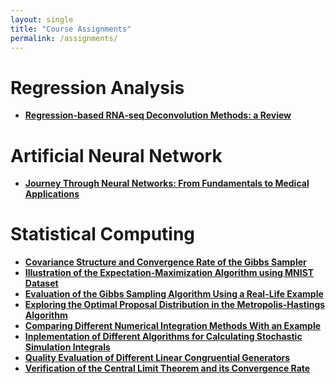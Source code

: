 ```yaml
---
layout: single
title: "Course Assignments"
permalink: /assignments/
---
```

# Regression Analysis
- **[Regression-based RNA-seq Deconvolution Methods: a Review](/files/Regression_based_deconvolution.pdf)** 

# Artificial Neural Network
- **[Journey Through Neural Networks: From Fundamentals to Medical Applications](/files/neural_network.pdf)**

# Statistical Computing
- **[Covariance Structure and Convergence Rate of the Gibbs Sampler](/files/statistical_computing_pre.pdf)**
- **[Illustration of the Expectation-Maximization Algorithm using MNIST Dataset](/files/statistical_computing_1.pdf)**
- **[Evaluation of the Gibbs Sampling Algorithm Using a Real-Life Example](/files/statistical_computing_2.pdf)**
- **[Exploring the Optimal Proposal Distribution in the Metropolis-Hastings Algorithm](/files/statistical_computing_3.pdf)**
- **[Comparing Different Numerical Integration Methods With an Example](/files/statistical_computing_4.pdf)**
- **[Inplementation of Different Algorithms for Calculating Stochastic Simulation Integrals](/files/statistical_computing_5.pdf)**
- **[Quality Evaluation of Different Linear Congruential Generators](/files/statistical_computing_6.pdf)**
- **[Verification of the Central Limit Theorem and its Convergence Rate](/files/statistical_computing_7.pdf)**
